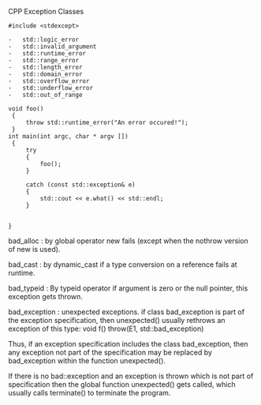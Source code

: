 CPP Exception Classes

```
#include <stdexcept>

-   std::logic_error
-   std::invalid_argument
-   std::runtime_error
-   std::range_error
-   std::length_error
-   std::domain_error
-   std::overflow_error
-   std::underflow_error
-   std::out_of_range
```

```
void foo()
 {
     throw std::runtime_error("An error occured!");
 }
int main(int argc, char * argv [])
 {
     try
     {
         foo();
     }
    
     catch (const std::exception& e)
     {
         std::cout << e.what() << std::endl;
     }
    

}
```


bad_alloc : by global operator new fails (except when the nothrow version of new is used).

bad_cast :  by dynamic_cast if a type conversion on a reference fails at runtime.

bad_typeid : By typeid operator if argument is zero or the null pointer, this exception gets thrown.

bad_exception : unexpected exceptions.
if class bad_exception is part of the exception specification, then unexpected() usually rethrows an exception of this type:
void f() throw(E1, std::bad_exception)

Thus, if an exception specification includes the class bad_exception, then any exception
not part of the specification may be replaced by bad_exception within the function unexpected().

If there is no bad::exception and an exception is thrown which is not part of specification then the global function unexpected() gets called, which usually calls terminate() to terminate the program.